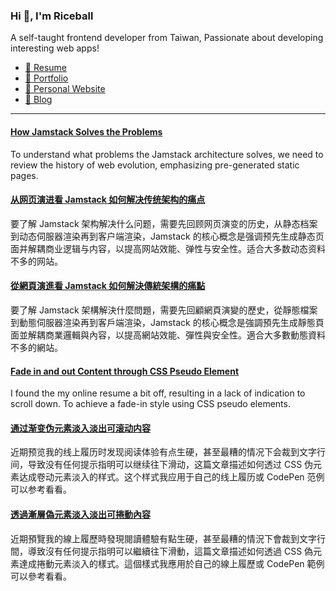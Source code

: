 <h3 >Hi 👋, I'm Riceball</h3>
<p>A self-taught frontend developer from Taiwan, Passionate about developing interesting web apps!</p>

- [📜 Resume](https://weweweb.pages.dev/en/resume/)
- [💼 Portfolio](https://weweweb.pages.dev/en/work/)
- [🏡 Personal Website](https://weweweb.pages.dev/en/)
- [📝 Blog](https://www.webdong.dev/en/)
---

<!--START_SECTION:feed-->
#### [How Jamstack Solves the Problems](https:&#x2F;&#x2F;www.webdong.dev&#x2F;en&#x2F;post&#x2F;jamstack&#x2F;) 
To understand what problems the Jamstack architecture solves, we need to review the history of web evolution, emphasizing pre-generated static pages.
#### [从网页演进看 Jamstack 如何解决传统架构的痛点](https:&#x2F;&#x2F;www.webdong.dev&#x2F;zh-cn&#x2F;post&#x2F;jamstack&#x2F;) 
要了解 Jamstack 架构解决什么问题，需要先回顾网页演变的历史，从静态档案到动态伺服器渲染再到客户端渲染，Jamstack 的核心概念是强调预先生成静态页面并解耦商业逻辑与内容，以提高网站效能、弹性与安全性。适合大多数动态资料不多的网站。
#### [從網頁演進看 Jamstack 如何解決傳統架構的痛點](https:&#x2F;&#x2F;www.webdong.dev&#x2F;zh-tw&#x2F;post&#x2F;jamstack&#x2F;) 
要了解 Jamstack 架構解決什麼問題，需要先回顧網頁演變的歷史，從靜態檔案到動態伺服器渲染再到客戶端渲染，Jamstack 的核心概念是強調預先生成靜態頁面並解耦商業邏輯與內容，以提高網站效能、彈性與安全性。適合大多數動態資料不多的網站。
#### [Fade in and out Content through CSS Pseudo Element](https:&#x2F;&#x2F;www.webdong.dev&#x2F;en&#x2F;post&#x2F;fade-in-and-out-content-through-css-pseudo-element&#x2F;) 
I found the my online resume a bit off, resulting in a lack of indication to scroll down. To achieve a fade-in style using CSS pseudo elements.
#### [通过渐变伪元素淡入淡出可滚动内容](https:&#x2F;&#x2F;www.webdong.dev&#x2F;zh-cn&#x2F;post&#x2F;fade-in-and-out-content-through-css-pseudo-element&#x2F;) 
近期预览我的线上履历时发现阅读体验有点生硬，甚至最糟的情况下会裁到文字行间，导致没有任何提示指明可以继续往下滑动，这篇文章描述如何透过 CSS 伪元素达成卷动元素淡入的样式。这个样式我应用于自己的线上履历或 CodePen 范例可以参考看看。
#### [透過漸層偽元素淡入淡出可捲動內容](https:&#x2F;&#x2F;www.webdong.dev&#x2F;zh-tw&#x2F;post&#x2F;fade-in-and-out-content-through-css-pseudo-element&#x2F;) 
近期預覽我的線上履歷時發現閱讀體驗有點生硬，甚至最糟的情況下會裁到文字行間，導致沒有任何提示指明可以繼續往下滑動，這篇文章描述如何透過 CSS 偽元素達成捲動元素淡入的樣式。這個樣式我應用於自己的線上履歷或 CodePen 範例可以參考看看。
<!--END_SECTION:feed-->

